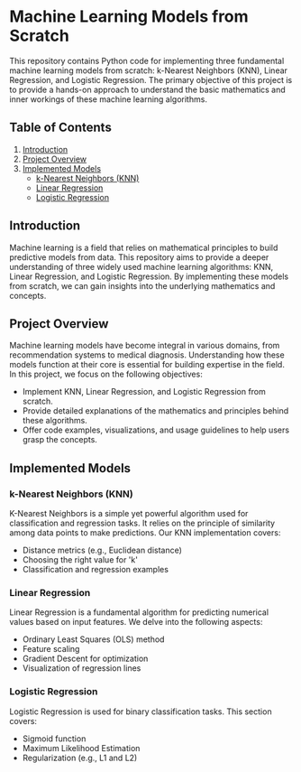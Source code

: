 # Machine Learning Models from Scratch

This repository contains Python code for implementing three fundamental machine learning models from scratch: k-Nearest Neighbors (KNN), Linear Regression, and Logistic Regression. The primary objective of this project is to provide a hands-on approach to understand the basic mathematics and inner workings of these machine learning algorithms.

## Table of Contents
1. [Introduction](#introduction)
2. [Project Overview](#project-overview)
3. [Implemented Models](#implemented-models)
    - [k-Nearest Neighbors (KNN)](#k-nearest-neighbors-knn)
    - [Linear Regression](#linear-regression)
    - [Logistic Regression](#logistic-regression)

## Introduction

Machine learning is a field that relies on mathematical principles to build predictive models from data. This repository aims to provide a deeper understanding of three widely used machine learning algorithms: KNN, Linear Regression, and Logistic Regression. By implementing these models from scratch, we can gain insights into the underlying mathematics and concepts.

## Project Overview

Machine learning models have become integral in various domains, from recommendation systems to medical diagnosis. Understanding how these models function at their core is essential for building expertise in the field. In this project, we focus on the following objectives:

- Implement KNN, Linear Regression, and Logistic Regression from scratch.
- Provide detailed explanations of the mathematics and principles behind these algorithms.
- Offer code examples, visualizations, and usage guidelines to help users grasp the concepts.

## Implemented Models

### k-Nearest Neighbors (KNN)

K-Nearest Neighbors is a simple yet powerful algorithm used for classification and regression tasks. It relies on the principle of similarity among data points to make predictions. Our KNN implementation covers:

- Distance metrics (e.g., Euclidean distance)
- Choosing the right value for 'k'
- Classification and regression examples

### Linear Regression

Linear Regression is a fundamental algorithm for predicting numerical values based on input features. We delve into the following aspects:

- Ordinary Least Squares (OLS) method
- Feature scaling
- Gradient Descent for optimization
- Visualization of regression lines

### Logistic Regression

Logistic Regression is used for binary classification tasks. This section covers:

- Sigmoid function
- Maximum Likelihood Estimation
- Regularization (e.g., L1 and L2)
